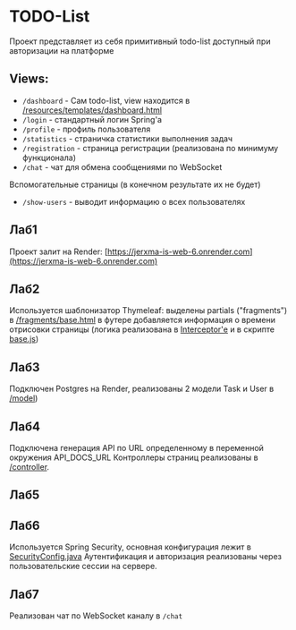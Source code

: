 # TODO-List
Проект представляет из себя примитивный todo-list доступный при авторизации на платформе

## Views:
- `/dashboard` - Сам todo-list, view находится в [/resources/templates/dashboard.html](src/main/resources/templates/dashboard.html)
- `/login` - стандартный логин Spring'а
- `/profile` - профиль пользователя
- `/statistics` - страничка статистики выполнения задач
- `/registration` - страница регистрации (реализована по минимуму функционала)
- `/chat` - чат для обмена сообщениями по WebSocket

Вспомогательные страницы (в конечном результате их не будет)
- `/show-users` - выводит информацию о всех пользователях


## Лаб1
Проект залит на Render: [https://jerxma-is-web-6.onrender.com](https://jerxma-is-web-6.onrender.com)

## Лаб2
Используется шаблонизатор Thymeleaf: выделены partials ("fragments") в [/fragments/base.html](src/main/resources/templates/fragments/base.html)
в футере добавляется информация о времени отрисовки страницы (логика реализована в [Interceptor'е](/src/main/java/com/mysite/todolist/interceptor/TimingInterceptor.java) и в скрипте [base.js](/src/main/resources/static/js/base.js))

## Лаб3
Подключен Postgres на Render, реализованы 2 модели Task и User в [/model](/src/main/java/com/mysite/todolist/model))

## Лаб4
Подключена генерация API по URL определенному в переменной окружения API_DOCS_URL 
Контроллеры страниц реализованы в [/controller](/src/main/java/com/mysite/todolist/conroller).

## Лаб5

## Лаб6
Используется Spring Security, основная конфигурация лежит в [SecurityConfig.java](/src/main/java/com/mysite/todolist/security/SecurityConfig.java)
Аутентификация и авторизация реализованы через пользовательские сессии на сервере.

## Лаб7
Реализован чат по WebSocket каналу в `/chat`
